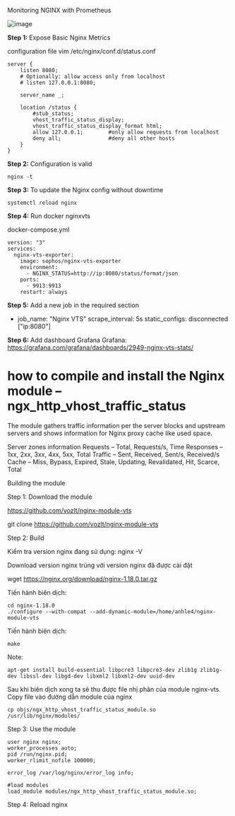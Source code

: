 Monitoring NGINX with Prometheus

![image](https://github.com/anhln12/prometheus-grafana/assets/18412583/dc06de91-4c18-4d16-bade-33eaf87a0c35)

**Step 1:** Expose Basic Nginx Metrics

configuration file
vim /etc/nginx/conf.d/status.conf

```
server {
    listen 8080;
    # Optionally: allow access only from localhost
    # listen 127.0.0.1:8080;

    server_name _;

    location /status {
        #stub_status;
        vhost_traffic_status_display;
        vhost_traffic_status_display_format html;
        allow 127.0.0.1;        #only allow requests from localhost
        deny all;               #deny all other hosts
    }
}
```

**Step 2:** Configuration is valid
```
nginx -t
```

**Step 3:** To update the Nginx config without downtime
```
systemctl reload nginx
```

**Step 4:** Run docker nginxvts

docker-compose.yml 
```
version: "3"
services:
  nginx-vts-exporter:
    image: sophos/nginx-vts-exporter
    environment:
      - NGINX_STATUS=http://ip:8080/status/format/json
    ports:
      - 9913:9913
    restart: always
```


**Step 5:** Add a new job in the required section
  - job_name: "Nginx VTS"
    scrape_interval: 5s
    static_configs:
    disconnected ["ip:8080"]

**Step 6:** Add dashboard Grafana
Grafana: https://grafana.com/grafana/dashboards/2949-nginx-vts-stats/




# how to compile and install the Nginx module – ngx_http_vhost_traffic_status

The module gathers traffic information per the server blocks and upstream servers and shows information for Nginx proxy cache like used space.

Server zones information
    Requests – Total, Requests/s, Time
    Responses – 1xx, 2xx, 3xx, 4xx, 5xx, Total
    Traffic – Sent, Received, Sent/s, Received/s
    Cache – Miss, Bypass, Expired, Stale, Updating, Revalidated, Hit, Scarce, Total

Building the module

Step 1: Download the module

https://github.com/vozlt/nginx-module-vts 

git clone https://github.com/vozlt/nginx-module-vts

Step 2: Build 

Kiểm tra version nginx đang sử dụng: nginx -V

Download version nginx trùng với version nginx đã được cài đặt

wget https://nginx.org/download/nginx-1.18.0.tar.gz

Tiến hành biên dịch: 
```
cd nginx-1.18.0
./configure --with-compat --add-dynamic-module=/home/anhle4/nginx-module-vts
```
Tiến hành biên dịch:
```
make
```
Note:
```
apt-get install build-essential libpcre3 libpcre3-dev zlib1g zlib1g-dev libssl-dev libgd-dev libxml2 libxml2-dev uuid-dev
```

Sau khi biên dịch xong ta sẽ thu được file nhị phân của module nginx-vts. Copy file vào đường dẫn module của nginx
```
cp objs/ngx_http_vhost_traffic_status_module.so /usr/lib/nginx/modules/
```

Step 3: Use the module
```
user nginx nginx;
worker_processes auto;
pid /run/nginx.pid;
worker_rlimit_nofile 100000;
 
error_log /var/log/nginx/error_log info;
 
#load modules
load_module modules/ngx_http_vhost_traffic_status_module.so;
```

Step 4: Reload nginx

















